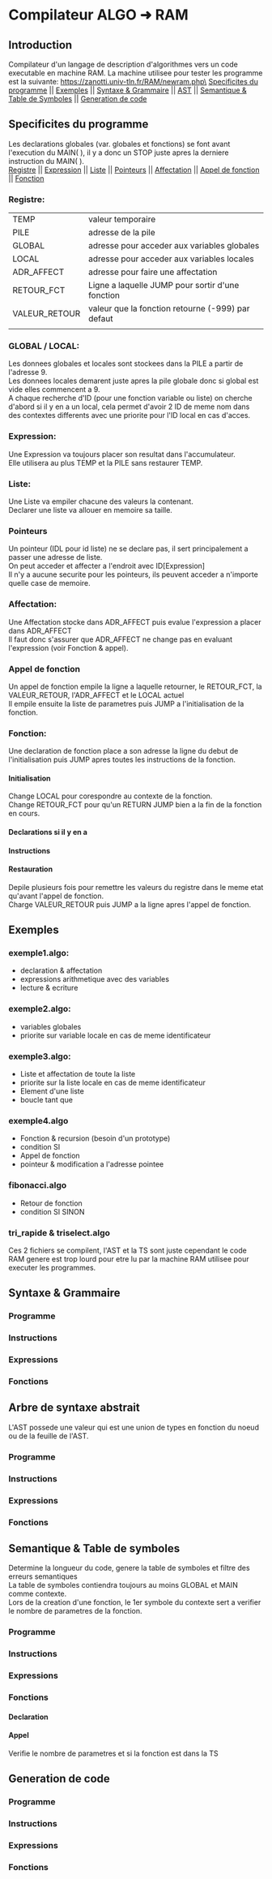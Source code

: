 Compilateur ALGO &#10140; RAM
=======================
## Introduction
Compilateur d'un langage de description d'algorithmes vers un code executable en machine RAM.
La machine utilisee pour tester les programme est la suivante: https://zanotti.univ-tln.fr/RAM/newram.php\
[Specificites du programme](#specificites-du-programme) ||
[Exemples](#exemples) ||
[Syntaxe & Grammaire](#syntaxe--grammaire) ||
[AST](#arbre-de-syntaxe-abstrait) ||
[Semantique & Table de Symboles](#semantique--table-de-symboles) ||
[Generation de code](#generation-de-code)
## Specificites du programme
Les declarations globales (var. globales et fonctions) se font avant l'execution du MAIN( ),
il y a donc un STOP juste apres la derniere instruction du MAIN( ).\
[Registre](#registre) || [Expression](#expression) || [Liste](#liste) || [Pointeurs](#pointeurs) ||
[Affectation](#affectation) || [Appel de fonction](#appel) || [Fonction](#fonction)
### Registre:
|               |                                                   |
|---------------|---------------------------------------------------|
| TEMP          | valeur temporaire                                 |
| PILE          | adresse de la pile                                |
| GLOBAL        | adresse pour acceder aux variables globales       |
| LOCAL         | adresse pour acceder aux variables locales        |
| ADR_AFFECT    | adresse pour faire une affectation                |
| RETOUR_FCT    | Ligne a laquelle JUMP pour sortir d'une fonction  |
| VALEUR_RETOUR | valeur que la fonction retourne (-999) par defaut |
|               |                                                   |
### GLOBAL / LOCAL:
Les donnees globales et locales sont stockees dans la PILE a partir de l'adresse 9.\
Les donnees locales demarent juste apres la pile globale donc si global est vide elles commencent a 9.\
A chaque recherche d'ID (pour une fonction variable ou liste) on cherche d'abord si il y en a un local, cela permet d'avoir 2 ID de meme nom dans des contextes differents avec une priorite pour l'ID local en cas d'acces.

### Expression:
Une Expression va toujours placer son resultat dans l'accumulateur.\
Elle utilisera au plus TEMP et la PILE sans restaurer TEMP.

### Liste:
Une Liste va empiler chacune des valeurs la contenant.\
Declarer une liste va allouer en memoire sa taille.

### Pointeurs
Un pointeur (IDL pour id liste) ne se declare pas, il sert principalement a passer une adresse de liste.\
On peut acceder et affecter a l'endroit avec ID[Expression]\
Il n'y a aucune securite pour les pointeurs, ils peuvent acceder a n'importe quelle case de memoire.

### Affectation:
Une Affectation stocke dans ADR_AFFECT puis evalue l'expression a placer dans ADR_AFFECT\
Il faut donc s'assurer que ADR_AFFECT ne change pas en evaluant l'expression (voir Fonction & appel).

### Appel de fonction
Un appel de fonction empile la ligne a laquelle retourner, le RETOUR_FCT, la VALEUR_RETOUR, l'ADR_AFFECT et le LOCAL actuel\
Il empile ensuite la liste de parametres puis JUMP a l'initialisation de la fonction.

### Fonction:
Une declaration de fonction place a son adresse la ligne du debut de l'initialisation puis
JUMP apres toutes les instructions de la fonction.
#### Initialisation
Change LOCAL pour corespondre au contexte de la fonction.\
Change RETOUR_FCT pour qu'un RETURN JUMP bien a la fin de la fonction en cours.
#### Declarations si il y en a
#### Instructions
#### Restauration
Depile plusieurs fois pour remettre les valeurs du registre dans le meme etat qu'avant l'appel de fonction.\
Charge VALEUR_RETOUR puis JUMP a la ligne apres l'appel de fonction.
## Exemples
### exemple1.algo:
- declaration & affectation
- expressions arithmetique avec des variables
- lecture & ecriture
### exemple2.algo:
- variables globales
- priorite sur variable locale en cas de meme identificateur
### exemple3.algo:
- Liste et affectation de toute la liste
- priorite sur la liste locale en cas de meme identificateur
- Element d'une liste
- boucle tant que
### exemple4.algo
- Fonction & recursion (besoin d'un prototype)
- condition SI
- Appel de fonction
- pointeur & modification a l'adresse pointee
### fibonacci.algo
- Retour de fonction
- condition SI SINON
### tri_rapide & triselect.algo
Ces 2 fichiers se compilent, l'AST et la TS sont juste cependant le code RAM genere est trop lourd pour etre lu par la machine RAM utilisee pour executer les programmes.

## Syntaxe & Grammaire
### Programme
### Instructions
### Expressions
### Fonctions
## Arbre de syntaxe abstrait
L'AST possede une valeur qui est une union de types en fonction du noeud ou de la feuille de l'AST.
### Programme
### Instructions
### Expressions
### Fonctions
## Semantique & Table de symboles
Determine la longueur du code, genere la table de symboles et filtre des erreurs semantiques\
La table de symboles contiendra toujours au moins GLOBAL et MAIN comme contexte.\
Lors de la creation d'une fonction, le 1er symbole du contexte sert a verifier le nombre de parametres de la fonction.
### Programme

### Instructions
### Expressions
### Fonctions
#### Declaration

#### Appel
Verifie le nombre de parametres et si la fonction est dans la TS
## Generation de code
### Programme
### Instructions
### Expressions
### Fonctions
